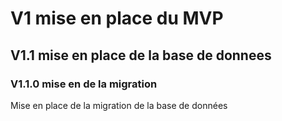 # V1 mise en place du MVP

## V1.1 mise en place de la base de donnees

### V1.1.0 mise en de la migration

Mise en place de la migration de la base de données
